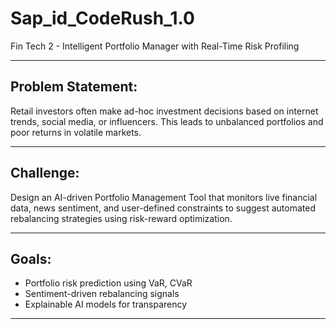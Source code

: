 # Sap_id_CodeRush_1.0
Fin Tech 2 - Intelligent Portfolio Manager with Real-Time Risk Profiling

---

## Problem Statement:

Retail investors often make ad-hoc investment decisions based on internet trends, social
media, or influencers. This leads to unbalanced portfolios and poor returns in volatile
markets.

---

## Challenge:
Design an AI-driven Portfolio Management Tool that monitors live financial data, news
sentiment, and user-defined constraints to suggest automated rebalancing strategies using
risk-reward optimization.

---

## Goals:

- Portfolio risk prediction using VaR, CVaR
- Sentiment-driven rebalancing signals
- Explainable AI models for transparency

---
